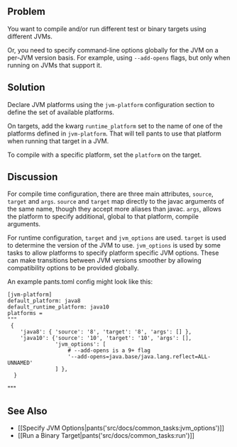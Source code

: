 
## Problem

You want to compile and/or run different test or binary targets using different JVMs.

Or, you need to specify command-line options globally for the JVM on a per-JVM version basis. For
example, using `--add-opens` flags, but only when running on JVMs that support it.

## Solution

Declare JVM platforms using the `jvm-platform` configuration section to define the set of available
platforms.

On targets, add the kwarg `runtime_platform` set to the name of one of the platforms defined in
`jvm-platform`. That will tell pants to use that platform when running that target in a JVM.

To compile with a specific platform, set the `platform` on the target.


## Discussion

For compile time configuration, there are three main attributes, `source`, `target` and `args`.
`source` and `target` map directly to the javac arguments of the same name, though they accept
 more aliases than javac. `args`, allows the platform to specify additional, global to that
 platform, compile arguments.

For runtime configuration, `target` and `jvm_options` are used. `target` is used to determine the
version of the JVM to use. `jvm_options` is used by some tasks to allow platforms to specify
platform specific JVM options. These can make transitions between JVM versions smoother by
allowing compatibility options to be provided globally.

An example pants.toml config might look like this:

    [jvm-platform]
    default_platform: java8
    default_runtime_platform: java10
    platforms =
    """
     {
        'java8': { 'source': '8', 'target': '8', 'args': [] },
        'java10': {'source': '10', 'target': '10', 'args': [],
                   'jvm_options': [
                       # --add-opens is a 9+ flag
                       '--add-opens=java.base/java.lang.reflect=ALL-UNNAMED'
                   ] },
      }
   """


## See Also

* [[Specify JVM Options|pants('src/docs/common_tasks:jvm_options')]]
* [[Run a Binary Target|pants('src/docs/common_tasks:run')]]
